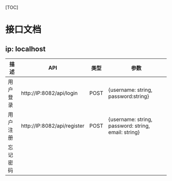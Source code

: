 [TOC]

# 接口文档

## ip: localhost

| 描述     | API                         | 类型 | 参数                                                |
| -------- | --------------------------- | ---- | --------------------------------------------------- |
| 用户登录 | http://IP:8082/api/login    | POST | {username: string, password:string}                 |
| 用户注册 | http://IP:8082/api/register | POST | {username: string, password: string, email: string} |
| 忘记密码 |                             |      |                                                     |

